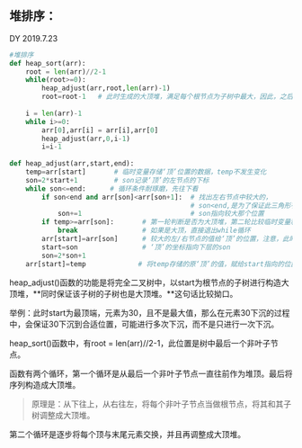 ## 堆排序：

DY 2019.7.23

```python
#堆排序
def heap_sort(arr):
    root = len(arr)//2-1
    while(root>=0):
        heap_adjust(arr,root,len(arr)-1)    
        root=root-1   # 此时生成的大顶堆，满足每个根节点为子树中最大，因此，之后只需要对最顶的子树进行调整
        
    i = len(arr)-1
    while i>=0:
        arr[0],arr[i] = arr[i],arr[0]
        heap_adjust(arr,0,i-1)
        i=i-1
        
def heap_adjust(arr,start,end):
    temp=arr[start]       # 临时变量存储‘顶’位置的数据，temp不发生变化
    son=2*start+1         # son记录‘顶’的左节点的下标
    while son<=end:      # 循环条件耐琢磨，先往下看
        if son<end and arr[son]<arr[son+1]:  # 找出左右节点中较大的，
                                             # son<end,是为了保证此三角形有右节点
            son+=1                           # son指向较大那个位置
        if temp>=arr[son]:       # 第一轮判断是否为大顶堆，第二轮比较临时变量和下层的son的值得大小
            break                # 如果是大顶，直接退出while循环
        arr[start]=arr[son]      # 较大的左/右节点的值给‘顶’的位置，注意，此时该节点的值没有和‘顶’交换
        start=son                # ‘顶’的坐标指向下层的son
        son=2*son+1
    arr[start]=temp             # 将temp存储的原‘顶’的值，赋给start指向的位置，即最后的son的位置。
```

heap_adjust()函数的功能是将完全二叉树中，以start为根节点的子树进行构造大顶堆，**同时保证该子树的子树也是大顶堆。**这句话比较拗口。

举例：此时start为最顶端，元素为30，且不是最大值，那么在元素30下沉的过程中，会保证30下沉到合适位置，可能进行多次下沉，而不是只进行一次下沉。

heap_sort()函数中，有root = len(arr)//2-1，此位置是树中最后一个非叶子节点。

函数有两个循环，第一个循环是从最后一个非叶子节点一直往前作为堆顶。最后将序列构造成大顶堆。

> 原理是：从下往上，从右往左，将每个非叶子节点当做根节点，将其和其子树调整成大顶堆。

第二个循环是逐步将每个顶与末尾元素交换，并且再调整成大顶堆。